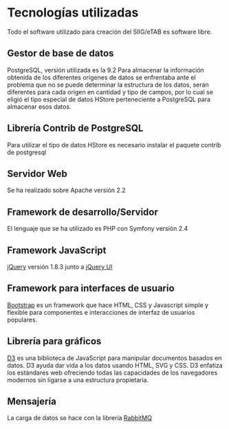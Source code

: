 # Tecnologías utilizadas

Todo el software utilizado para creación del SIIG/eTAB es software libre. 

## Gestor de base de datos
PostgreSQL, versión utilizada es la 9.2
Para almacenar la información obtenida de los diferentes orígenes de datos se enfrentaba ante el problema que no se puede determinar la estructura de los datos, serán diferentes para cada origen en cantidad y tipo de campos, por lo cual se eligió el tipo especial de datos HStore perteneciente a PostgreSQL para almacenar esos datos.

## Librería Contrib de PostgreSQL
Para utilizar el tipo de datos HStore es necesario instalar el paquete contrib de postgresql

## Servidor Web
Se ha realizado sobre Apache versión 2.2

## Framework de desarrollo/Servidor
El lenguaje que se ha utilizado es PHP con Symfony versión 2.4

## Framework JavaScript
[jQuery](http://jquery.com/) versión 1.8.3 junto a [jQuery UI](http://jqueryui.com/)

## Framework para interfaces de usuario
[Bootstrap](http://twitter.github.com/bootstrap/) es un framework que hace HTML, CSS y Javascript simple y flexible para componentes e interacciones de interfaz de usuarios populares.

## Librería para gráficos
[D3](http://d3js.org/) es una biblioteca de JavaScript para manipular documentos basados en datos. D3 ayuda dar vida a los datos usando HTML, SVG y CSS. D3 enfatiza los estándares web ofreciendo todas las capacidades de los navegadores modernos sin ligarse a una estructura propietaria.

## Mensajería
La carga de datos se hace con la librería [RabbitMQ](http://www.rabbitmq.com/)